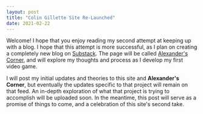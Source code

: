 ```yaml
---
layout: post
title: "Colin Gillette Site Re-Launched"
date: 2021-02-22
---
```


Welcome! I hope that you enjoy reading my second attempt at keeping up with a blog. I hope that this attempt is more successful, as I plan on creating a completely new blog on [Substack](https://substack.com/). The page will be called [Alexander's Corner](https://alexanderscorner.substack.com/p/coming-soon), and will explore my thoughts and process as I develop my first video game.

I will post my initial updates and theories to this site and **Alexander's Corner**, but eventually the updates specific to that project will remain on that feed. An in-depth exploration of what that project is trying to accomplish will be uploaded soon. In the meantime, this post will serve as a promise of things to come, and a celebration of this site's second take.
